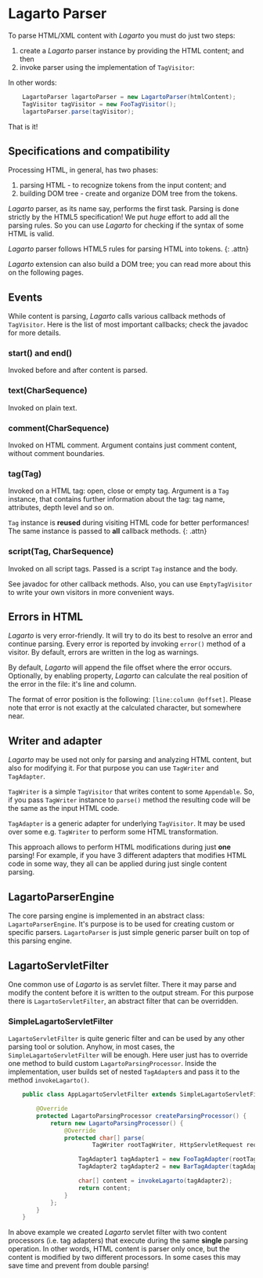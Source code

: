 # Lagarto Parser

To parse HTML/XML content with *Lagarto* you must do just two steps:

1.  create a *Lagarto* parser instance by providing the HTML content; and then
2.  invoke parser using the implementation of `TagVisitor`\:

In other words:

~~~~~ java
    LagartoParser lagartoParser = new LagartoParser(htmlContent);
    TagVisitor tagVisitor = new FooTagVisitor();
    lagartoParser.parse(tagVisitor);
~~~~~

That is it!

## Specifications and compatibility

Processing HTML, in general, has two phases:

1. parsing HTML - to recognize tokens from the input content; and
2. building DOM tree - create and organize DOM tree from the tokens.

*Lagarto* parser, as its name say, performs the first task.
Parsing is done strictly by the HTML5 specification! We put _huge_
effort to add all the parsing rules. So you can use *Lagarto* for
checking if the syntax of some HTML is valid.

*Lagarto* parser follows HTML5 rules for parsing HTML into tokens.
{: .attn}

*Lagarto* extension can also build a DOM tree; you can read more
about this on the following pages.

## Events

While content is parsing, *Lagarto* calls various callback methods of
`TagVisitor`. Here is the list of most important callbacks; check the
javadoc for more details.

### start() and end()

Invoked before and after content is parsed.

### text(CharSequence)

Invoked on plain text.

### comment(CharSequence)

Invoked on HTML comment. Argument contains just comment content, without
comment boundaries.

### tag(Tag)

Invoked on a HTML tag: open, close or empty tag. Argument is a `Tag`
instance, that contains further information about the tag: tag name,
attributes, depth level and so on.

`Tag` instance is **reused** during visiting HTML code for better
performances! The same instance is passed to **all** callback methods.
{: .attn}

### script(Tag, CharSequence)

Invoked on all script tags. Passed is a script `Tag` instance and the
body.

See javadoc for other callback methods. Also, you can use
`EmptyTagVisitor` to write your own visitors in more convenient ways.

## Errors in HTML

*Lagarto* is very error-friendly. It will try to do its best to resolve
an error and continue parsing. Every error is reported by invoking
`error()` method of a visitor. By default, errors are written in the log
as warnings.

By default, *Lagarto* will append the file offset where the error
occurs. Optionally, by enabling property, *Lagarto* can calculate the
real position of the error in the file: it's line and column.

The format of error position is the following: `[line:column @offset]`.
Please note that error is not exactly at the calculated character, but
somewhere near.

## Writer and adapter

*Lagarto* may be used not only for parsing and analyzing HTML content,
but also for modifying it. For that purpose you can use `TagWriter` and
`TagAdapter`.

`TagWriter` is a simple `TagVisitor` that writes content to some
`Appendable`. So, if you pass `TagWriter` instance to `parse()` method
the resulting code will be the same as the input HTML code.

`TagAdapter` is a generic adapter for underlying `TagVisitor`. It may be
used over some e.g. `TagWriter` to perform some HTML transformation.

This approach allows to perform HTML modifications during just **one**
parsing! For example, if you have 3 different adapters that modifies
HTML code in some way, they all can be applied during just single
content parsing.

## LagartoParserEngine

The core parsing engine is implemented in an abstract class:
`LagartoParserEngine`. It's purpose is to be used for creating custom
or specific parsers. `LagartoParser` is just simple generic parser built
on top of this parsing engine.

## LagartoServletFilter

One common use of *Lagarto* is as servlet filter. There it may parse and
modify the content before it is written to the output stream. For this
purpose there is `LagartoServletFilter`, an abstract filter that can be
overridden.

### SimpleLagartoServletFilter

`LagartoServletFilter` is quite generic filter and can be used by any
other parsing tool or solution. Anyhow, in most cases, the
`SimpleLagartoServletFilter` will be enough. Here user just has to
override one method to build custom `LagartoParsingProcessor`. Inside
the implementation, user builds set of nested `TagAdapter`s and pass it
to the method `invokeLagarto()`.

~~~~~ java
    public class AppLagartoServletFilter extends SimpleLagartoServletFilter {

    	@Override
    	protected LagartoParsingProcessor createParsingProcessor() {
    		return new LagartoParsingProcessor() {
    			@Override
    			protected char[] parse(
                        TagWriter rootTagWriter, HttpServletRequest request) {

    				TagAdapter1 tagAdapter1 = new FooTagAdapter(rootTagWriter);
    				TagAdapter2 tagAdapter2 = new BarTagAdapter(tagAdapter1, request);

    				char[] content = invokeLagarto(tagAdapter2);
    				return content;
    			}
    		};
    	}
    }
~~~~~

In above example we created *Lagarto* servlet filter with two content
processors (i.e. tag adapters) that execute during the same **single**
parsing operation. In other words, HTML content is parser only once, but
the content is modified by two different processors. In some cases this
may save time and prevent from double parsing!
